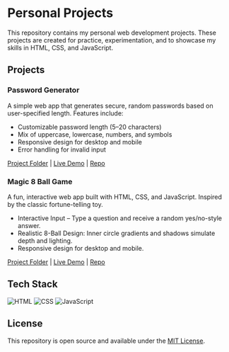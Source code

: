 # Personal Projects

This repository contains my personal web development projects. These projects are created for practice, experimentation, and to showcase my skills in HTML, CSS, and JavaScript.

## Projects

### Password Generator

A simple web app that generates secure, random passwords based on user-specified length. Features include:

- Customizable password length (5–20 characters)
- Mix of uppercase, lowercase, numbers, and symbols
- Responsive design for desktop and mobile
- Error handling for invalid input

[Project Folder](./password-generator) | [Live Demo](https://NathanRayM.github.io/personal-projects/password-generator/) | [Repo](https://github.com/NathanRayM/personal-projects)

### Magic 8 Ball Game

A fun, interactive web app built with HTML, CSS, and JavaScript. Inspired by the classic fortune-telling toy.

- Interactive Input – Type a question and receive a random yes/no-style answer.
- Realistic 8-Ball Design: Inner circle gradients and shadows simulate depth and lighting.
- Responsive design for desktop and mobile.

[Project Folder](./magic-8-ball-game) | [Live Demo](https://NathanRayM.github.io/personal-projects/magic-8-ball-game/) | [Repo](https://github.com/NathanRayM/personal-projects)

## Tech Stack

![HTML](https://img.shields.io/badge/HTML5-orange)
![CSS](https://img.shields.io/badge/CSS3-blue)
![JavaScript](https://img.shields.io/badge/JavaScript-yellow)

## License

This repository is open source and available under the [MIT License](LICENSE).
